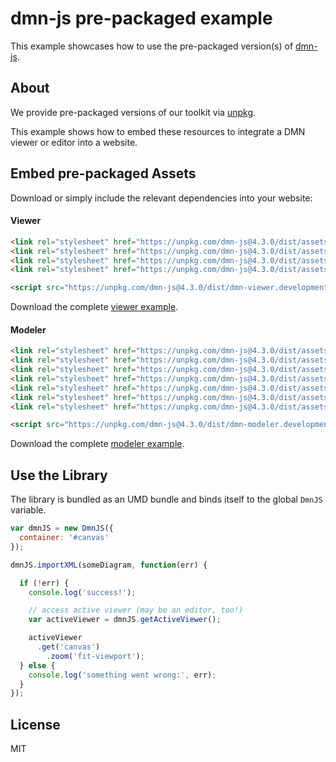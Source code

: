 # dmn-js pre-packaged example

This example showcases how to use the pre-packaged version(s) of [dmn-js](https://github.com/bpmn-io/dmn-js).


## About

We provide pre-packaged versions of our toolkit via [unpkg](https://unpkg.com/dmn-js/dist/).

This example shows how to embed these resources to integrate a DMN viewer or editor
into a website.


## Embed pre-packaged Assets

Download or simply include the relevant dependencies into your website:

#### Viewer

```html
<link rel="stylesheet" href="https://unpkg.com/dmn-js@4.3.0/dist/assets/dmn-js-drd.css">
<link rel="stylesheet" href="https://unpkg.com/dmn-js@4.3.0/dist/assets/dmn-js-decision-table.css">
<link rel="stylesheet" href="https://unpkg.com/dmn-js@4.3.0/dist/assets/dmn-js-literal-expression.css">
<link rel="stylesheet" href="https://unpkg.com/dmn-js@4.3.0/dist/assets/dmn-font/css/dmn.css">

<script src="https://unpkg.com/dmn-js@4.3.0/dist/dmn-viewer.development.js"></script>
```

Download the complete [viewer example](https://rawgit.com/bpmn-io/dmn-js-examples/master/starter/viewer.html).

#### Modeler

```html
<link rel="stylesheet" href="https://unpkg.com/dmn-js@4.3.0/dist/assets/diagram-js.css">
<link rel="stylesheet" href="https://unpkg.com/dmn-js@4.3.0/dist/assets/dmn-js-shared.css">
<link rel="stylesheet" href="https://unpkg.com/dmn-js@4.3.0/dist/assets/dmn-js-drd.css">
<link rel="stylesheet" href="https://unpkg.com/dmn-js@4.3.0/dist/assets/dmn-js-decision-table.css">
<link rel="stylesheet" href="https://unpkg.com/dmn-js@4.3.0/dist/assets/dmn-js-decision-table-controls.css">
<link rel="stylesheet" href="https://unpkg.com/dmn-js@4.3.0/dist/assets/dmn-js-literal-expression.css">
<link rel="stylesheet" href="https://unpkg.com/dmn-js@4.3.0/dist/assets/dmn-font/css/dmn.css">

<script src="https://unpkg.com/dmn-js@4.3.0/dist/dmn-modeler.development.js"></script>
```

Download the complete [modeler example](https://rawgit.com/bpmn-io/dmn-js-examples/master/starter/modeler.html).


## Use the Library

The library is bundled as an UMD bundle and binds itself to the global `DmnJS`
variable.

```javascript
var dmnJS = new DmnJS({
  container: '#canvas'
});

dmnJS.importXML(someDiagram, function(err) {

  if (!err) {
    console.log('success!');

    // access active viewer (may be an editor, too!)
    var activeViewer = dmnJS.getActiveViewer();

    activeViewer
      .get('canvas')
        .zoom('fit-viewport');
  } else {
    console.log('something went wrong:', err);
  }
});
```

## License

MIT
